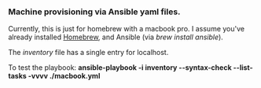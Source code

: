 ### Machine provisioning via Ansible yaml files.

Currently, this is just for homebrew with a macbook pro. I assume you've
already installed [Homebrew](http://brew.sh/), and Ansible (via *brew install
ansible*).

The *inventory* file has a single entry for localhost.

To test the playbook:
    **ansible-playbook -i inventory --syntax-check --list-tasks -vvvv ./macbook.yml**


